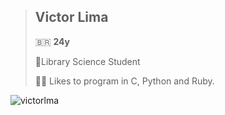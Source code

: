 > ## Victor Lima 
> 🇧🇷 **24y**
>
> 📗Library Science Student
>
> 👨‍💻 Likes to program in C, Python and Ruby.


![victorlma](https://github-readme-stats.vercel.app/api?username=victorlma&count_private=true&show_icons=true&theme=cobalt&hide_title=true&border_radius=0)
